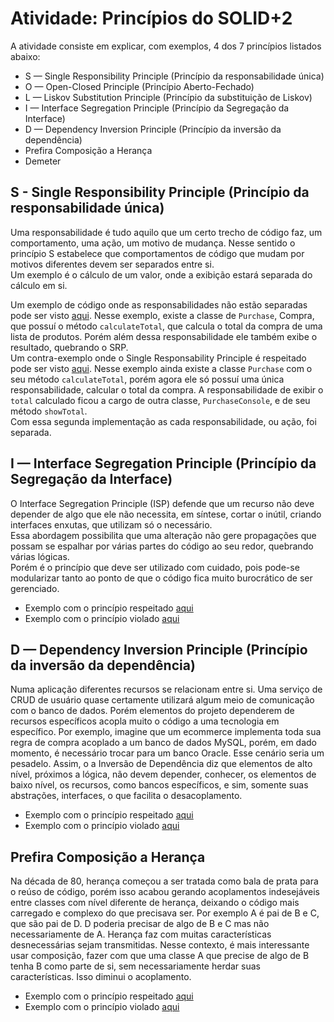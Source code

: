 # Atividade: Princípios do SOLID+2

A atividade consiste em explicar, com exemplos, 4 dos 7 princípios listados abaixo:
* S — Single Responsibility Principle (Princípio da responsabilidade única)
* O — Open-Closed Principle (Princípio Aberto-Fechado)
* L — Liskov Substitution Principle (Princípio da substituição de Liskov)
* I — Interface Segregation Principle (Princípio da Segregação da Interface)
* D — Dependency Inversion Principle (Princípio da inversão da dependência)
* Prefira Composição a Herança
* Demeter


## S - Single Responsibility Principle (Princípio da responsabilidade única)

Uma responsabilidade é tudo aquilo que um certo trecho de código faz, um comportamento, uma ação, um motivo de mudança. Nesse sentido o princípio S estabelece que comportamentos de código que mudam por motivos diferentes devem ser separados entre si.  
Um exemplo é o cálculo de um valor, onde a exibição estará separada do cálculo em si.

Um exemplo de código onde as responsabilidades não estão separadas pode ser visto [aqui](./single-responsability-principle/single-responsability-principle-violado.ts). Nesse exemplo, existe a classe de `Purchase`, Compra, que possuí o método `calculateTotal`, que calcula o total da compra de uma lista de produtos. Porém além dessa responsabilidade ele também exibe o resultado, quebrando o SRP.  
Um contra-exemplo onde o Single Responsability Principle é respeitado pode ser visto [aqui](./single-responsability-principle/single-responsability-principle-respeitado.ts). Nesse exemplo ainda existe a classe `Purchase` com o seu método `calculateTotal`, porém agora ele só possuí uma única responsabilidade, calcular o total da compra.
A responsabilidade de exibir o `total` calculado ficou a cargo de outra classe, `PurchaseConsole`, e de seu método `showTotal`.  
Com essa segunda implementação as cada responsabilidade, ou ação, foi separada.

## I — Interface Segregation Principle (Princípio da Segregação da Interface)

O Interface Segregation Principle (ISP) defende que um recurso não deve depender de algo que ele não necessita, em síntese, cortar o inútil, criando interfaces enxutas, que utilizam só o necessário.  
Essa abordagem possibilita que uma alteração não gere propagações que possam se espalhar por várias partes do código ao seu redor, quebrando várias lógicas.  
Porém é o princípio que deve ser utilizado com cuidado, pois pode-se modularizar tanto ao ponto de que o código fica muito burocrático de ser gerenciado.
- Exemplo com o princípio respeitado [aqui](./interface-segregation-principle/interface-segregation-principle-respeitado.ts)
- Exemplo com o princípio violado [aqui](./interface-segregation-principle/interface-segregation-principle-violado.ts)


## D — Dependency Inversion Principle (Princípio da inversão da dependência)

Numa aplicação diferentes recursos se relacionam entre si. Uma serviço de CRUD de usuário quase certamente utilizará algum meio de comunicação com o banco de dados. Porém elementos do projeto dependerem de recursos específicos acopla muito o código a uma tecnologia em específico. 
Por exemplo, imagine que um ecommerce implementa toda sua regra de compra acoplado a um banco de dados MySQL, porém, em dado momento, é necessário trocar para um banco Oracle. Esse cenário seria um pesadelo.
Assim, o a Inversão de Dependência diz que elementos de alto nível, próximos a lógica, não devem depender, conhecer, os elementos de baixo nível, os recursos, como bancos específicos, e sim, somente suas abstrações, interfaces, o que facilita o desacoplamento.
- Exemplo com o princípio respeitado [aqui](./dependency-inversion/dependency-inversion-respeitado.ts)
- Exemplo com o princípio violado [aqui](./dependency-inversion/dependency-inversion-violado.ts)

## Prefira Composição a Herança

Na década de 80, herança começou a ser tratada como bala de prata para o reúso de código, porém isso acabou gerando acoplamentos indesejáveis entre classes com nível diferente de herança, deixando o código mais carregado e complexo do que precisava ser. Por exemplo A é pai de B e C, que são pai de D. D poderia precisar de algo de B e C mas não necessariamente de A. Herança faz com muitas características desnecessárias sejam transmitidas.
Nesse contexto, é mais interessante usar composição, fazer com que uma classe A que precise de algo de B tenha B como parte de si, sem necessariamente herdar suas características. Isso diminui o acoplamento.
- Exemplo com o princípio respeitado [aqui](./composition-inehitance/composition-inehitance-respeirtado.ts)
- Exemplo com o princípio violado [aqui](./composition-inehitance/composition-inehitance-violado.ts)